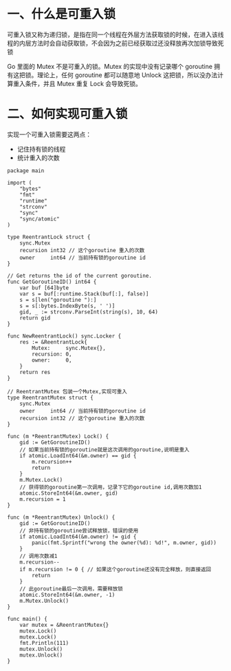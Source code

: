 # 一、什么是可重入锁

可重入锁又称为递归锁，是指在同一个线程在外层方法获取锁的时候，在进入该线程的内层方法时会自动获取锁，不会因为之前已经获取过还没释放再次加锁导致死锁

Go 里面的 Mutex 不是可重入的锁。Mutex 的实现中没有记录哪个 goroutine 拥有这把锁。理论上，任何 goroutine 都可以随意地 Unlock 这把锁，所以没办法计算重入条件，并且 Mutex 重复 Lock 会导致死锁。

# 二、如何实现可重入锁

实现一个可重入锁需要这两点：

- 记住持有锁的线程
- 统计重入的次数

```
package main

import (
	"bytes"
	"fmt"
	"runtime"
	"strconv"
	"sync"
	"sync/atomic"
)

type ReentrantLock struct {
	sync.Mutex
	recursion int32 // 这个goroutine 重入的次数
	owner     int64 // 当前持有锁的goroutine id
}

// Get returns the id of the current goroutine.
func GetGoroutineID() int64 {
	var buf [64]byte
	var s = buf[:runtime.Stack(buf[:], false)]
	s = s[len("goroutine "):]
	s = s[:bytes.IndexByte(s, ' ')]
	gid, _ := strconv.ParseInt(string(s), 10, 64)
	return gid
}

func NewReentrantLock() sync.Locker {
	res := &ReentrantLock{
		Mutex:     sync.Mutex{},
		recursion: 0,
		owner:     0,
	}
	return res
}

// ReentrantMutex 包装一个Mutex,实现可重入
type ReentrantMutex struct {
	sync.Mutex
	owner     int64 // 当前持有锁的goroutine id
	recursion int32 // 这个goroutine 重入的次数
}

func (m *ReentrantMutex) Lock() {
	gid := GetGoroutineID()
	// 如果当前持有锁的goroutine就是这次调用的goroutine,说明是重入
	if atomic.LoadInt64(&m.owner) == gid {
		m.recursion++
		return
	}
	m.Mutex.Lock()
	// 获得锁的goroutine第一次调用，记录下它的goroutine id,调用次数加1
	atomic.StoreInt64(&m.owner, gid)
	m.recursion = 1
}

func (m *ReentrantMutex) Unlock() {
	gid := GetGoroutineID()
	// 非持有锁的goroutine尝试释放锁，错误的使用
	if atomic.LoadInt64(&m.owner) != gid {
		panic(fmt.Sprintf("wrong the owner(%d): %d!", m.owner, gid))
	}
	// 调用次数减1
	m.recursion--
	if m.recursion != 0 { // 如果这个goroutine还没有完全释放，则直接返回
		return
	}
	// 此goroutine最后一次调用，需要释放锁
	atomic.StoreInt64(&m.owner, -1)
	m.Mutex.Unlock()
}

func main() {
	var mutex = &ReentrantMutex{}
	mutex.Lock()
	mutex.Lock()
	fmt.Println(111)
	mutex.Unlock()
	mutex.Unlock()
}
```
